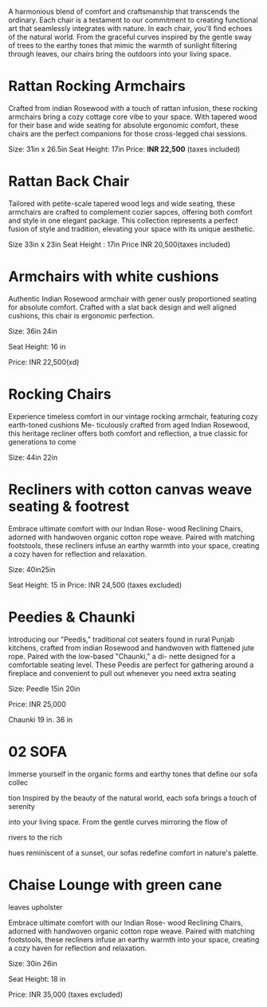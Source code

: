 A harmonious blend of comfort and craftsmanship that transcends the ordinary. Each chair is a testament to our commitment to creating functional art that seamlessly integrates with nature. In each chair, you'll find echoes of the natural world. From the graceful curves inspired by the gentle sway of trees to the earthy tones that mimic the warmth of sunlight filtering through leaves, our chairs bring the outdoors into your living space.

# Rattan Rocking Armchairs

Crafted from indian Rosewood with a touch of rattan infusion, these rocking armchairs bring a cozy cottage core vibe to your space. With tapered wood for their base and wide seating for absolute ergonomic comfort, these chairs are the perfect companions for those cross-legged chai sessions. 

Size: 31in x 26.5in
Seat Height: 17in
Price: **INR 22,500**
(taxes included)

# Rattan Back Chair

Tailored with petite-scale tapered wood legs and wide seating, these armchairs are crafted to complement cozier sapces, offering both comfort and style in one elegant package. This collection represents a perfect fusion of style and tradition, elevating your space with its unique aesthetic.

Size 33in x 23in
Seat Height : 17in
Price INR 20,500(taxes included)

# Armchairs with white cushions

Authentic Indian Rosewood armchair with gener ously proportioned seating for absolute comfort. Crafted with a slat back design and well aligned cushions, this chair is ergonomic perfection.

Size: 36in 24in

Seat Height: 16 in

Price: INR 22,500(xd)

# Rocking Chairs

Experience timeless comfort in our vintage rocking armchair, featuring cozy earth-toned cushions Me- ticulously crafted from aged Indian Rosewood, this heritage recliner offers both comfort and reflection, a true classic for generations to come

Size: 44in 22in

# Recliners with cotton canvas weave seating & footrest

Embrace ultimate comfort with our Indian Rose- wood Reclining Chairs, adorned with handwoven organic cotton rope weave. Paired with matching footstools, these recliners infuse an earthy warmth into your space, creating a cozy haven for reflection and relaxation.

Size: 40in25in

Seat Height: 15 in Price: INR 24,500 (taxes excluded)

# Peedies & Chaunki

Introducing our "Peedis," traditional cot seaters found in rural Punjab kitchens, crafted from indian Rosewood and handwoven with flattened jute rope. Paired with the low-based "Chaunki," a di- nette designed for a comfortable seating level. These Peedis are perfect for gathering around a fireplace and convenient to pull out whenever you need extra seating

Size: Peedle 15in 20in

Price: INR 25,000

Chaunki 19 in. 36 in

# 02 SOFA

Immerse yourself in the organic forms and earthy tones that define our sofa collec

tion Inspired by the beauty of the natural world, each sofa brings a touch of serenity

into your living space. From the gentle curves mirroring the flow of

rivers to the rich

hues reminiscent of a sunset, our sofas redefine comfort in nature's palette.

# Chaise Lounge with green cane

leaves upholster

Embrace ultimate comfort with our Indian Rose- wood Reclining Chairs, adorned with handwoven organic cotton rope weave. Paired with matching footstools, these recliners infuse an earthy warmth into your space, creating a cozy haven for reflection and relaxation.

Size: 30in 26in

Seat Height: 18 in

Price: INR 35,000 (taxes excluded)